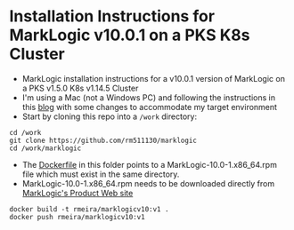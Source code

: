 # Installation Instructions for MarkLogic v10.0.1 on a PKS K8s Cluster

- MarkLogic installation instructions for a v10.0.1 version of MarkLogic on a PKS v1.5.0 K8s v1.14.5 Cluster 
- I'm using a Mac (not a Windows PC) and following the instructions in this [blog](https://www.marklogic.com/blog/docker-deploy-kubernetes/) with some changes to accommodate my target environment
- Start by cloning this repo into a `/work` directory:

```
cd /work
git clone https://github.com/rm511130/marklogic
cd /work/marklogic
```

- The [Dockerfile](https://github.com/rm511130/MarkLogic/blob/master/Dockerfile) in this folder points to a MarkLogic-10.0-1.x86_64.rpm file which must exist in the same directory.
- MarkLogic-10.0-1.x86_64.rpm needs to be downloaded directly from [MarkLogic's Product Web site](http://developer.marklogic.com/products)

```
docker build -t rmeira/marklogicv10:v1 .
docker push rmeira/marklogicv10:v1
```



